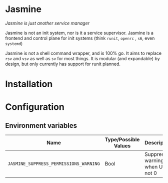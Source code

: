# Jasmine

_Jasmine is just another service manager_

Jasmine is not an init system, nor is it a service supervisor. Jasmine is a frontend and control plane for init systems (think `runit`, `openrc` , `s6`, even `systemd`)

Jasmine is not a shell command wrapper, and is 100% go. It aims to replace `rsv` and `vsv` as well as `sv` for most things. It is modular (and expandable) by design, but only currently has support for runit planned.

# Installation

# Configuration

## Environment variables

| Name                                   | Type/Possible Values | Description                         |
| -------------------------------------- | -------------------- | ----------------------------------- |
| `JASMINE_SUPPRESS_PERMISSIONS_WARNING` | Bool                 | Suppress warnings when UID is not 0 |
